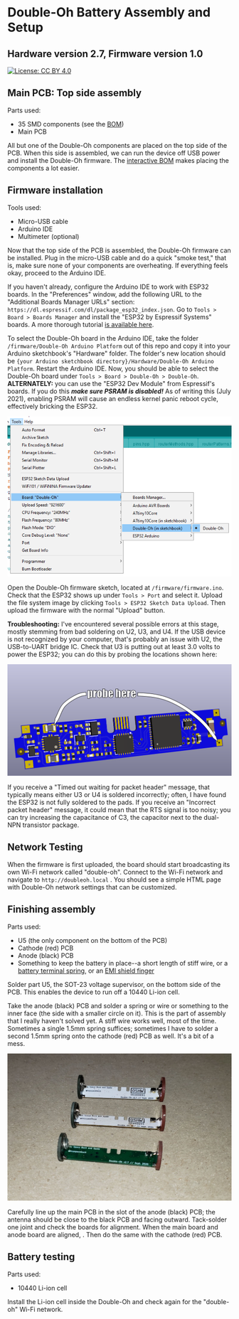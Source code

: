 # Double-Oh Battery Assembly and Setup

## Hardware version 2.7, Firmware version 1.0

[![License: CC BY 4.0](https://img.shields.io/badge/License-CC%20BY%204.0-lightgrey.svg)](https://creativecommons.org/licenses/by/4.0/)

## Main PCB: Top side assembly

Parts used:
- 35 SMD components (see the [BOM](bom.md))
- Main PCB

All but one of the Double-Oh components are placed on the top side of the PCB. When this side is assembled, we can run the device off USB power and install the Double-Oh firmware. The [interactive BOM](/hardware/bom/ibom.html) makes placing the components a lot easier.

## Firmware installation

Tools used:
- Micro-USB cable
- Arduino IDE
- Multimeter (optional)

Now that the top side of the PCB is assembled, the Double-Oh firmware can be installed. Plug in the micro-USB cable and do a quick "smoke test," that is, make sure none of your components are overheating. If everything feels okay, proceed to the Arduino IDE.

If you haven't already, configure the Arduino IDE to work with ESP32 boards. In the "Preferences" window, add the following URL to the "Additional Boards Manager URLs" section: `https://dl.espressif.com/dl/package_esp32_index.json`. Go to `Tools > Board > Boards Manager` and install the "ESP32 by Espressif Systems" boards. A more thorough tutorial [is available here](https://randomnerdtutorials.com/installing-the-esp32-board-in-arduino-ide-windows-instructions/).

To select the Double-Oh board in the Arduino IDE, take the folder `/firmware/Double-Oh Arduino Platform` out of this repo and copy it into your Arduino sketchbook's "Hardware" folder. The folder's new location should be `{your Arduino sketchbook directory}/Hardware/Double-Oh Arduino Platform`. Restart the Arduino IDE. Now, you should be able to select the Double-Oh board under `Tools > Board > Double-Oh > Double-Oh`. **ALTERNATELY:** you can use the "ESP32 Dev Module" from Espressif's boards. If you do this ***make sure PSRAM is disabled!*** As of writing this (July 2021), enabling PSRAM will cause an endless kernel panic reboot cycle, effectively bricking the ESP32.

![Screenshot of the Arduino IDE](/img/arduinoIDE.png)

Open the Double-Oh firmware sketch, located at `/firmware/firmware.ino`. Check that the ESP32 shows up under `Tools > Port` and select it. Upload the file system image by clicking `Tools > ESP32 Sketch Data Upload`. Then upload the firmware with the normal "Upload" button.

**Troubleshooting:** I've encountered several possible errors at this stage, mostly stemming from bad soldering on U2, U3, and U4. If the USB device is not recognized by your computer, that's probably an issue with U2, the USB-to-UART bridge IC. Check that U3 is putting out at least 3.0 volts to power the ESP32; you can do this by probing the locations shown here:

![Showing which two points to probe for voltage measurements](/img/checkvoltage.png)

If you receive a "Timed out waiting for packet header" message, that typically means either U3 or U4 is soldered incorrectly; often, I have found the ESP32 is not fully soldered to the pads. If you receive an "Incorrect packet header" message, it could mean that the RTS signal is too noisy; you can try increasing the capacitance of C3, the capacitor next to the dual-NPN transistor package.

## Network Testing

When the firmware is first uploaded, the board should start broadcasting its own Wi-Fi network called "double-oh". Connect to the Wi-Fi network and navigate to `http://doubleoh.local` . You should see a simple HTML page with Double-Oh network settings that can be customized.

## Finishing assembly

Parts used:
- U5 (the only component on the bottom of the PCB)
- Cathode (red) PCB
- Anode (black) PCB
- Something to keep the battery in place--a short length of stiff wire, or a [battery terminal spring](https://www.digikey.com/en/products/detail/keystone-electronics/242/7561622), or an [EMI shield finger](https://www.digikey.com/en/products/detail/harwin-inc/S7081-42R/3131061)

Solder part U5, the SOT-23 voltage supervisor, on the bottom side of the PCB. This enables the device to run off a 10440 Li-ion cell.

Take the anode (black) PCB and solder a spring or wire or something to the inner face (the side with a smaller circle on it). This is the part of assembly that I really haven't solved yet. A stiff wire works well, most of the time. Sometimes a single 1.5mm spring suffices; sometimes I have to solder a second 1.5mm spring onto the cathode (red) PCB as well. It's a bit of a mess.

![Different boards with different spring options](/img/springthings.jpg)

Carefully line up the main PCB in the slot of the anode (black) PCB; the antenna should be close to the black PCB and facing outward. Tack-solder one joint and check the boards for alignment. When the main board and anode board are aligned, . Then do the same with the cathode (red) PCB.

## Battery testing

Parts used:
- 10440 Li-ion cell

Install the Li-ion cell inside the Double-Oh and check again for the "double-oh" Wi-Fi network.